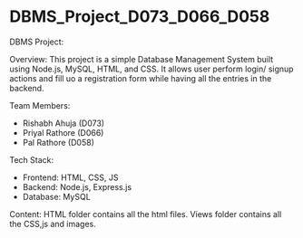 # DBMS_Project_D073_D066_D058

DBMS Project:

Overview:
This project is a simple Database Management System built using Node.js, MySQL, HTML, and CSS. It allows user perform login/ signup actions and fill uo a registration form while having all the entries in the backend.

Team Members:
- Rishabh Ahuja (D073)  
- Priyal Rathore (D066)  
- Pal Rathore (D058)  

Tech Stack:
- Frontend: HTML, CSS, JS
- Backend: Node.js, Express.js  
- Database: MySQL  

Content:
HTML folder contains all the html files.
Views folder contains all the CSS,js and images.
